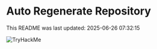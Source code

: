 # Auto Regenerate Repository

This README was last updated: 2025-06-26 07:32:15

 ![TryHackMe](https://tryhackme.com/badge/533634)